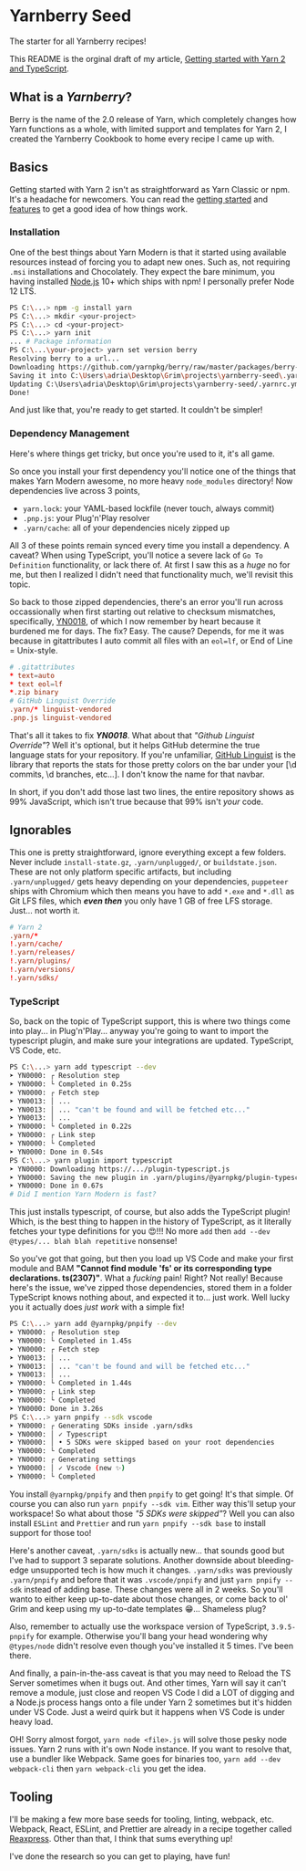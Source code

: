 # Yarnberry Seed

The starter for all Yarnberry recipes!

This README is the orginal draft of my article, [Getting started with Yarn 2 and TypeScript](https://medium.com/swlh/getting-started-with-yarn-2-and-typescript-43321a3acdee).

## What is a _**Yarnberry**_?

Berry is the name of the 2.0 release of Yarn, which completely changes how Yarn functions as a whole, with limited support and templates for Yarn 2, I created the Yarnberry Cookbook to home every recipe I came up with.

## Basics

Getting started with Yarn 2 isn't as straightforward as Yarn Classic or npm. It's a headache for newcomers. You can read the [getting started](https://yarnpkg.com/getting-started) and [features](https://yarnpkg.com/features/) to get a good idea of how things work.

### Installation

One of the best things about Yarn Modern is that it started using available resources instead of forcing you to adapt new ones. Such as, not requiring `.msi` installations and Chocolately. They expect the bare minimum, you having installed [Node.js](https://nodejs.org/en/) 10+ which ships with npm! I personally prefer Node 12 LTS.

```bash
PS C:\...> npm -g install yarn
PS C:\...> mkdir <your-project>
PS C:\...> cd <your-project>
PS C:\...> yarn init
... # Package information
PS C:\...\your-project> yarn set version berry
Resolving berry to a url...
Downloading https://github.com/yarnpkg/berry/raw/master/packages/berry-cli/bin/berry.js...
Saving it into C:\Users\adria\Desktop\Grim\projects\yarnberry-seed\.yarn\releases\yarn-berry.js...
Updating C:\Users\adria\Desktop\Grim\projects\yarnberry-seed/.yarnrc.yml...
Done!
```

And just like that, you're ready to get started. It couldn't be simpler!

### Dependency Management

Here's where things get tricky, but once you're used to it, it's all game.

So once you install your first dependency you'll notice one of the things that makes Yarn Modern awesome, no more heavy `node_modules` directory! Now dependencies live across 3 points,

- `yarn.lock`: your YAML-based lockfile (never touch, always commit)
- `.pnp.js`: your Plug'n'Play resolver
- `.yarn/cache`: all of your dependencies nicely zipped up

All 3 of these points remain synced every time you install a dependency. A caveat? When using TypeScript, you'll notice a severe lack of `Go To Definition` functionality, or lack there of. At first I saw this as a _huge_ no for me, but then I realized I didn't need that functionality much, we'll revisit this topic.

So back to those zipped dependencies, there's an error you'll run across occassionally when first starting out relative to checksum mismatches, specifically, [YN0018](https://yarnpkg.com/advanced/error-codes#yn0018---cache_checksum_mismatch), of which I now remember by heart because it burdened me for days. The fix? Easy. The cause? Depends, for me it was because in gitattributes I auto commit all files with an `eol=lf`, or End of Line = Unix-style.

```conf
# .gitattributes
* text=auto
* text eol=lf
*.zip binary
# GitHub Linguist Override
.yarn/* linguist-vendored
.pnp.js linguist-vendored
```

That's all it takes to fix _**YN0018**_. What about that _"Github Linguist Override"_? Well it's optional, but it helps GitHub determine the true language stats for your repository. If you're unfamiliar, [GitHub Linguist](https://github.com/github/linguist) is the library that reports the stats for those pretty colors on the bar under your [\d commits, \d branches, etc...]. I don't know the name for that navbar.

In short, if you don't add those last two lines, the entire repository shows as 99% JavaScript, which isn't true because that 99% isn't _your_ code.

## Ignorables

This one is pretty straightforward, ignore everything except a few folders. Never include `install-state.gz`, `.yarn/unplugged/`, or `buildstate.json`. These are not only platform specific artifacts, but including `.yarn/unplugged/` gets heavy depending on your dependencies, `puppeteer` ships with Chromium which then means you have to add `*.exe` and `*.dll` as Git LFS files, which _**even then**_ you only have 1 GB of free LFS storage. Just... not worth it.

```conf
# Yarn 2
.yarn/*
!.yarn/cache/
!.yarn/releases/
!.yarn/plugins/
!.yarn/versions/
!.yarn/sdks/
```

### TypeScript

So, back on the topic of TypeScript support, this is where two things come into play... in Plug'n'Play... anyway you're going to want to import the typescript plugin, and make sure your integrations are updated. TypeScript, VS Code, etc.

```bash
PS C:\...> yarn add typescript --dev
➤ YN0000: ┌ Resolution step
➤ YN0000: └ Completed in 0.25s
➤ YN0000: ┌ Fetch step
➤ YN0013: │ ...
➤ YN0013: │ ... "can't be found and will be fetched etc..."
➤ YN0013: │ ...
➤ YN0000: └ Completed in 0.22s
➤ YN0000: ┌ Link step
➤ YN0000: └ Completed
➤ YN0000: Done in 0.54s
PS C:\...> yarn plugin import typescript
➤ YN0000: Downloading https://.../plugin-typescript.js
➤ YN0000: Saving the new plugin in .yarn/plugins/@yarnpkg/plugin-typescript.cjs
➤ YN0000: Done in 0.67s
# Did I mention Yarn Modern is fast?
```

This just installs typescript, of course, but also adds the TypeScript plugin! Which, is the best thing to happen in the history of TypeScript, as it literally fetches your type definitions for you 😍!!! No more `add` then `add --dev @types/... blah blah repetitive` nonsense!

So you've got that going, but then you load up VS Code and make your first module and BAM **"Cannot find module 'fs' or its corresponding type declarations. ts(2307)"**. What a _fucking_ pain! Right? Not really! Because here's the issue, we've zipped those dependencies, stored them in a folder TypeScript knows nothing about, and expected it to... just work. Well lucky you it actually does _just work_ with a simple fix!

```bash
PS C:\...> yarn add @yarnpkg/pnpify --dev
➤ YN0000: ┌ Resolution step
➤ YN0000: └ Completed in 1.45s
➤ YN0000: ┌ Fetch step
➤ YN0013: │ ...
➤ YN0013: │ ... "can't be found and will be fetched etc..."
➤ YN0013: │ ...
➤ YN0000: └ Completed in 1.44s
➤ YN0000: ┌ Link step
➤ YN0000: └ Completed
➤ YN0000: Done in 3.26s
PS C:\...> yarn pnpify --sdk vscode
➤ YN0000: ┌ Generating SDKs inside .yarn/sdks
➤ YN0000: │ ✓ Typescript
➤ YN0000: │ • 5 SDKs were skipped based on your root dependencies
➤ YN0000: └ Completed
➤ YN0000: ┌ Generating settings
➤ YN0000: │ ✓ Vscode (new ✨)
➤ YN0000: └ Completed
```

You install `@yarnpkg/pnpify` and then `pnpify` to get going! It's that simple. Of course you can also run `yarn pnpify --sdk vim`. Either way this'll setup your workspace! So what about those _"5 SDKs were skipped"_? Well you can also install `ESLint` and `Prettier` and run `yarn pnpify --sdk base` to install support for those too!

Here's another caveat, `.yarn/sdks` is actually new... that sounds good but I've had to support 3 separate solutions. Another downside about bleeding-edge unsupported tech is how much it changes. `.yarn/sdks` was previously `.yarn/pnpify` and before that it was `.vscode/pnpify` and just `yarn pnpify --sdk` instead of adding base. These changes were all in 2 weeks. So you'll wanto to either keep up-to-date about those changes, or come back to ol' Grim and keep using my up-to-date templates 😁... Shameless plug?

Also, remember to actually use the workspace version of TypeScript, `3.9.5-pnpify` for example. Otherwise you'll bang your head wondering why `@types/node` didn't resolve even though you've installed it 5 times. I've been there.

And finally, a pain-in-the-ass caveat is that you may need to Reload the TS Server sometimes when it bugs out. And other times, Yarn will say it can't remove a module, just close and reopen VS Code I did a LOT of digging and a Node.js process hangs onto a file under Yarn 2 sometimes but it's hidden under VS Code. Just a weird quirk but it happens when VS Code is under heavy load.

OH! Sorry almost forgot, `yarn node <file>.js` will solve those pesky node issues. Yarn 2 runs with it's own Node instance. If you want to resolve that, use a bundler like Webpack. Same goes for binaries too, `yarn add --dev webpack-cli` then `yarn webpack-cli` you get the idea.

## Tooling

I'll be making a few more base seeds for tooling, linting, webpack, etc. Webpack, React, ESLint, and Prettier are already in a recipe together called [Reaxpress](https://github.com/yarnberry-cookbook/reaxpress). Other than that, I think that sums everything up!

I've done the research so you can get to playing, have fun!
